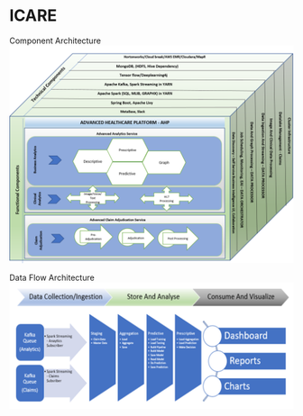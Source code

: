 # ICARE
Component Architecture
![alt text](https://github.com/rajekra/CARE-SUITE/blob/master/UCA.png)

Data Flow Architecture
![alt text](https://github.com/rajekra/CARE-SUITE/blob/master/image.png)

